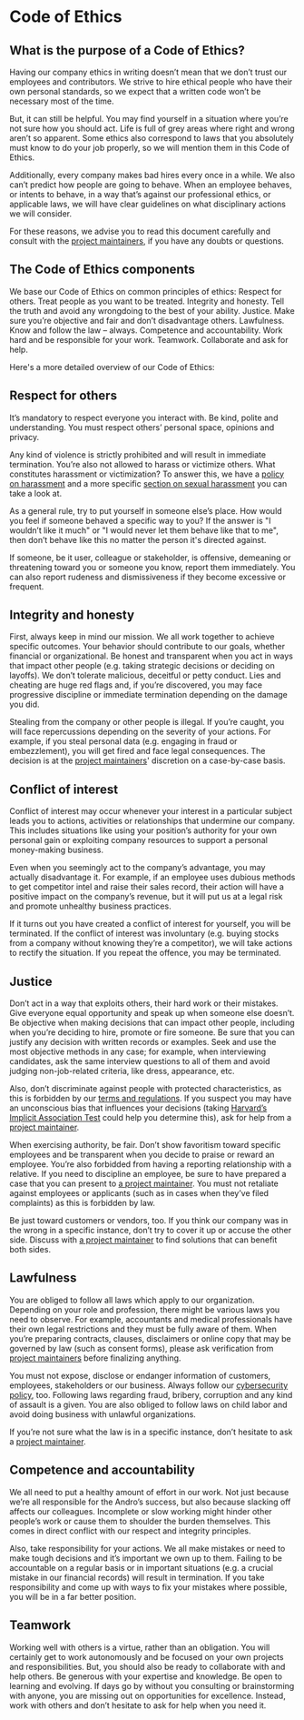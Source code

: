 <!-- SPDX-License-Identifier: MIT-only -->

# Code of Ethics

## What is the purpose of a Code of Ethics?

Having our company ethics in writing doesn’t mean that we don’t trust our employees and contributors.
We strive to hire ethical people who have their own personal standards,
so we expect that a written code won’t be necessary most of the time.

But, it can still be helpful. You may find yourself in a situation
where you’re not sure how you should act.
Life is full of grey areas where right and wrong aren’t so apparent.
Some ethics also correspond to laws that you absolutely must know to do your job properly,
so we will mention them in this Code of Ethics.

Additionally, every company makes bad hires every once in a while.
We also can’t predict how people are going to behave.
When an employee behaves, or intents to behave, in a way that’s against our professional ethics,
or applicable laws, we will have clear guidelines on what disciplinary actions we will consider.

For these reasons, we advise you to read this document carefully and consult with the
[project maintainers](https://github.com/CMihai99/andro/blob/main/MAINTAINERS.md), if you have any doubts or questions.

## The Code of Ethics components

We base our Code of Ethics on common principles of ethics:
Respect for others. Treat people as you want to be treated. Integrity and honesty.
Tell the truth and avoid any wrongdoing to the best of your ability.
Justice. Make sure you’re objective and fair and don’t disadvantage others. Lawfulness. Know and follow the law – always. Competence and accountability. Work hard and be responsible for your work. Teamwork. Collaborate and ask for help.

Here's a more detailed overview of our Code of Ethics:

## Respect for others

It’s mandatory to respect everyone you interact with. Be kind, polite and understanding.
You must respect others’ personal space, opinions and privacy.

Any kind of violence is strictly prohibited and will result in immediate termination.
You’re also not allowed to harass or victimize others.
What constitutes harassment or victimization?
To answer this, we have a [policy on harassment](https://github.com/CMihai99/andro/blob/main/legal/harassment.html)
and a more specific
[section on sexual harassment](https://github.com/CMihai99/andro/blob/main/legal/harassment.html#sexual-harassment)
you can take a look at.

As a general rule, try to put yourself in someone else’s place.
How would you feel if someone behaved a specific way to you?
If the answer is "I wouldn’t like it much" or "I would never let them behave like that to me",
then don’t behave like this no matter the person it's directed against.

If someone, be it user, colleague or stakeholder, is offensive,
demeaning or threatening toward you or someone you know, report them immediately.
You can also report rudeness and dismissiveness if they become excessive or frequent.

## Integrity and honesty

First, always keep in mind our mission. We all work together to achieve specific outcomes.
Your behavior should contribute to our goals, whether financial or organizational.
Be honest and transparent when you act in ways that impact other people
(e.g. taking strategic decisions or deciding on layoffs).
We don’t tolerate malicious, deceitful or petty conduct.
Lies and cheating are huge red flags and, if you’re discovered,
you may face progressive discipline or immediate termination depending on the damage you did.

Stealing from the company or other people is illegal.
If you’re caught, you will face repercussions depending on the severity of your actions.
For example, if you steal personal data (e.g. engaging in fraud or embezzlement),
you will get fired and face legal consequences. The decision is at the
[project maintainers](https://github.com/CMihai99/andro/blob/main/MAINTAINERS.md)' discretion on a case-by-case basis.

## Conflict of interest

Conflict of interest may occur whenever your interest in a particular subject
leads you to actions, activities or relationships that undermine our company.
This includes situations like using your position’s authority
for your own personal gain or exploiting company resources to support a personal money-making business.

Even when you seemingly act to the company’s advantage, you may actually disadvantage it.
For example, if an employee uses dubious methods to get competitor intel and raise their sales record,
their action will have a positive impact on the company’s revenue,
but it will put us at a legal risk and promote unhealthy business practices.

If it turns out you have created a conflict of interest for yourself, you will be terminated.
If the conflict of interest was involuntary (e.g. buying stocks from a company without knowing they’re a competitor),
we will take actions to rectify the situation. If you repeat the offence, you may be terminated.

## Justice

Don’t act in a way that exploits others, their hard work or their mistakes.
Give everyone equal opportunity and speak up when someone else doesn’t.
Be objective when making decisions that can impact other people,
including when you’re deciding to hire, promote or fire someone.
Be sure that you can justify any decision with written records or examples.
Seek and use the most objective methods in any case;
for example, when interviewing candidates, ask the same interview questions
to all of them and avoid judging non-job-related criteria, like dress, appearance, etc.

Also, don’t discriminate against people with protected characteristics,
as this is forbidden by our [terms and regulations](https://github.com/CMihai99/andro/blob/main/legal/terms-of-use.html).
If you suspect you may have an unconscious bias that influences your decisions
(taking [Harvard’s Implicit Association Test](https://implicit.harvard.edu/implicit/takeatest.html)
could help you determine this),
ask for help from a [project maintainer](https://github.com/CMihai99/andro/blob/main/MAINTAINERS.md).

When exercising authority, be fair. Don’t show favoritism toward
specific employees and be transparent when you decide to praise or reward an employee.
You’re also forbidded from having a reporting relationship with a relative.
If you need to discipline an employee, be sure to have prepared a case that you can present to
[a project maintainer](https://github.com/CMihai99/andro/blob/main/MAINTAINERS.md).
You must not retaliate against employees or applicants
(such as in cases when they’ve filed complaints) as this is forbidden by law.

Be just toward customers or vendors, too.
If you think our company was in the wrong in a specific instance,
don’t try to cover it up or accuse the other side.
Discuss with [a project maintainer](https://github.com/CMihai99/andro/blob/main/MAINTAINERS.md)
to find solutions that can benefit both sides.

## Lawfulness

You are obliged to follow all laws which apply to our organization.
Depending on your role and profession, there might be various laws you need to observe.
For example, accountants and medical professionals have their own
legal restrictions and they must be fully aware of them.
When you’re preparing contracts, clauses, disclaimers
or online copy that may be governed by law (such as consent forms), please ask verification from
[project maintainers](https://github.com/CMihai99/andro/blob/main/MAINTAINERS.md) before finalizing anything.

You must not expose, disclose or endanger information of customers, employees, stakeholders or our business.
Always follow our [cybersecurity policy](https://github.com/CMihai99/andro/blob/main/legal/cybersecurity.html), too.
Following laws regarding fraud, bribery, corruption and any kind of assault is a given.
You are also obliged to follow laws on child labor and avoid doing business with unlawful organizations.

If you’re not sure what the law is in a specific instance,
don’t hesitate to ask a [project maintainer](https://github.com/CMihai99/andro/blob/main/MAINTAINERS.md).

## Competence and accountability

We all need to put a healthy amount of effort in our work.
Not just because we’re all responsible for the Andro’s success, but also because slacking off affects our colleagues.
Incomplete or slow working might hinder other people’s work
or cause them to shoulder the burden themselves.
This comes in direct conflict with our respect and integrity principles.

Also, take responsibility for your actions.
We all make mistakes or need to make tough decisions
and it’s important we own up to them.
Failing to be accountable on a regular basis or in important situations
(e.g. a crucial mistake in our financial records) will result in termination.
If you take responsibility and come up with ways to fix your mistakes where possible,
you will be in a far better position.

## Teamwork

Working well with others is a virtue, rather than an obligation.
You will certainly get to work autonomously and be focused on your own projects and responsibilities.
But, you should also be ready to collaborate with and help others.
Be generous with your expertise and knowledge.
Be open to learning and evolving.
If days go by without you consulting or brainstorming with anyone,
you are missing out on opportunities for excellence.
Instead, work with others and don’t hesitate to ask for help when you need it.